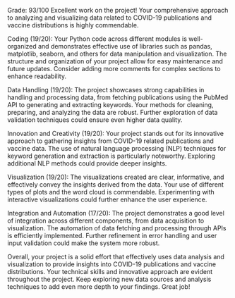 Grade: 93/100 Excellent work on the project! Your comprehensive approach to analyzing and visualizing data related to COVID-19 publications and vaccine distributions is highly commendable.

Coding (19/20): Your Python code across different modules is well-organized and demonstrates effective use of libraries such as pandas, matplotlib, seaborn, and others for data manipulation and visualization. The structure and organization of your project allow for easy maintenance and future updates. Consider adding more comments for complex sections to enhance readability.

Data Handling (19/20): The project showcases strong capabilities in handling and processing data, from fetching publications using the PubMed API to generating and extracting keywords. Your methods for cleaning, preparing, and analyzing the data are robust. Further exploration of data validation techniques could ensure even higher data quality.

Innovation and Creativity (19/20): Your project stands out for its innovative approach to gathering insights from COVID-19 related publications and vaccine data. The use of natural language processing (NLP) techniques for keyword generation and extraction is particularly noteworthy. Exploring additional NLP methods could provide deeper insights.

Visualization (19/20): The visualizations created are clear, informative, and effectively convey the insights derived from the data. Your use of different types of plots and the word cloud is commendable. Experimenting with interactive visualizations could further enhance the user experience.

Integration and Automation (17/20): The project demonstrates a good level of integration across different components, from data acquisition to visualization. The automation of data fetching and processing through APIs is efficiently implemented. Further refinement in error handling and user input validation could make the system more robust.

Overall, your project is a solid effort that effectively uses data analysis and visualization to provide insights into COVID-19 publications and vaccine distributions. Your technical skills and innovative approach are evident throughout the project. Keep exploring new data sources and analysis techniques to add even more depth to your findings. Great job!
